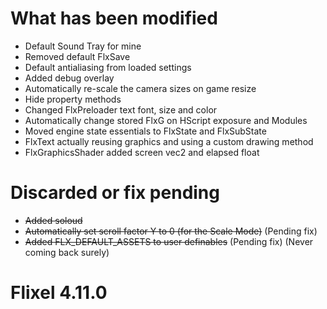 # What has been modified
- Default Sound Tray for mine
- Removed default FlxSave
- Default antialiasing from loaded settings
- Added debug overlay
- Automatically re-scale the camera sizes on game resize
- Hide property methods
- Changed FlxPreloader text font, size and color
- Automatically change stored FlxG on HScript exposure and Modules
- Moved engine state essentials to FlxState and FlxSubState
- FlxText actually reusing graphics and using a custom drawing method
- FlxGraphicsShader added screen vec2 and elapsed float

# Discarded or fix pending
- ~~Added soloud~~
- ~~Automatically set scroll factor Y to 0 (for the Scale Mode)~~ (Pending fix)
- ~~Added FLX_DEFAULT_ASSETS to user definables~~ (Pending fix) (Never coming back surely)

# Flixel 4.11.0
